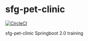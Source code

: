 # sfg-pet-clinic

[![CircleCI](https://circleci.com/gh/alextjalsma/sfg-pet-clinic.svg?style=svg)](https://circleci.com/gh/alextjalsma/sfg-pet-clinic)

sfg-pet-clinic Springboot 2.0 training

